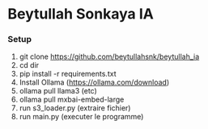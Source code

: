 # Beytullah Sonkaya IA

### Setup
1. git clone https://github.com/beytullahsnk/beytullah_ia
2. cd dir
3. pip install -r requirements.txt
4. Install Ollama (https://ollama.com/download)
5. ollama pull llama3 (etc)
6. ollama pull mxbai-embed-large
7. run s3_loader.py (extraire fichier)
8. run main.py (executer le programme)